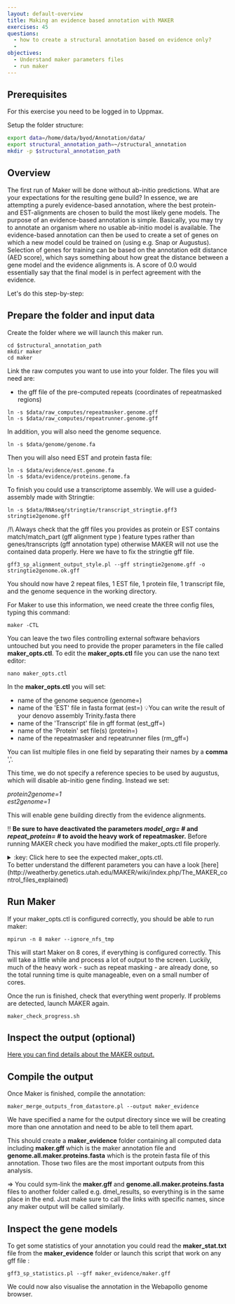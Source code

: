 ```yaml
---
layout: default-overview
title: Making an evidence based annotation with MAKER
exercises: 45
questions:
  - how to create a structural annotation based on evidence only?
  -
objectives:
  - Understand maker parameters files
  - run maker
---
```



## Prerequisites

For this exercise you need to be logged in to Uppmax.

Setup the folder structure:

```bash
export data=/home/data/byod/Annotation/data/
export structural_annotation_path=~/structural_annotation
mkdir -p $structural_annotation_path
```

## Overview

The first run of Maker will be done without ab-initio predictions. What are your expectations for the resulting gene build? In essence, we are attempting a purely evidence-based annotation, where the best protein- and EST-alignments are chosen to build the most likely gene models. The purpose of an evidence-based annotation is simple. Basically, you may try to annotate an organism where no usable ab-initio model is available. The evidence-based annotation can then be used to create a set of genes on which a new model could be trained on (using e.g. Snap or Augustus). Selection of genes for training can be based on the annotation edit distance (AED score), which says something about how great the distance between a gene model and the evidence alignments is. A score of 0.0 would essentially say that the final model is in perfect agreement with the evidence.

Let's do this step-by-step:

## Prepare the folder and input data

Create the folder where we will launch this maker run.

```
cd $structural_annotation_path
mkdir maker
cd maker
```

Link the raw computes you want to use into your folder. The files you will need are:

- the gff file of the pre-computed repeats (coordinates of repeatmasked regions)

```
ln -s $data/raw_computes/repeatmasker.genome.gff
ln -s $data/raw_computes/repeatrunner.genome.gff
```

In addition, you will also need the genome sequence.
```
ln -s $data/genome/genome.fa
```
Then you will also need EST and protein fasta file:  
```
ln -s $data/evidence/est.genome.fa
ln -s $data/evidence/proteins.genome.fa
```
To finish you could use a transcriptome assembly. We will use a guided-assembly made with Stringtie:
```
ln -s $data/RNAseq/stringtie/transcript_stringtie.gff3 stringtie2genome.gff
```

/!\\ Always check that the gff files you provides as protein or EST contains match/match_part (gff alignment type ) feature types rather than genes/transcripts (gff annotation type) otherwise MAKER will not use the contained data properly. Here we have to fix the stringtie gff file.

```
gff3_sp_alignment_output_style.pl --gff stringtie2genome.gff -o stringtie2genome.ok.gff
```

You should now have 2 repeat files, 1 EST file, 1 protein file, 1 transcript file, and the genome sequence in the working directory.

For Maker to use this information, we need create the three config files, typing this command:
```
maker -CTL
```

You can leave the two files controlling external software behaviors untouched but you need to provide the proper parameters in the file called **maker_opts.ctl**.
To edit the **maker_opts.ctl** file you can use the nano text editor:  
```
nano maker_opts.ctl
```

In the **maker_opts.ctl** you will set:

- name of the genome sequence (genome=)  
- name of the 'EST' file in fasta format  (est=) :bulb:You can write the result of your denovo assembly Trinity.fasta there  
- name of the 'Transcript' file in gff format (est_gff=)  
- name of the 'Protein' set file(s) (protein=)  
- name of the repeatmasker and repeatrunner files (rm_gff=)  

You can list multiple files in one field by separating their names by a **comma** ','.

This time, we do not specify a reference species to be used by augustus, which will disable ab-initio gene finding. Instead we set:

  <i>protein2genome=1</i>  
  <i>est2genome=1</i>

This will enable gene building directly from the evidence alignments.

:bangbang: **Be sure to have deactivated the parameters _model\_org= #_ and _repeat\_protein= #_ to avoid the heavy work of repeatmasker.**
Before running MAKER check you have modified the maker_opts.ctl file properly.
<details>
<summary>:key: Click here to see the expected maker_opts.ctl.</summary>
{% highlight bash %}
#-----Genome (these are always required)
{{ '<span style="color:blue">genome.fa</span>' | escape }}
genome=<span style="color:blue">genome.fa</span> #genome sequence (fasta file or fasta embeded in GFF3 file)  
organism_type=<strong>eukaryotic</strong> #eukaryotic or prokaryotic. Default is eukaryotic

...

#-----EST Evidence (for best results provide a file for at least one)  
est=est.genome.fa,Trinity.fasta #set of ESTs or assembled mRNA-seq in fasta format  
altest= #EST/cDNA sequence file in fasta format from an alternate organism  
est_gff=stringtie2genome.ok.gff #aligned ESTs or mRNA-seq from an external GFF3 file  
altest_gff= #aligned ESTs from a closly relate species in GFF3 format

...

#-----Protein Homology Evidence (for best results provide a file for at least one)  
protein=proteins.genome.fa #protein sequence file in fasta format (i.e. from mutiple oransisms)  
protein_gff= #aligned protein homology evidence from an external GFF3 file

...

#-----Repeat Masking (leave values blank to skip repeat masking)<br/>
model_org= #select a model organism for RepBase masking in RepeatMasker  
rmlib= #provide an organism specific repeat library in fasta format for RepeatMasker   
repeat_protein= #provide a fasta file of transposable element proteins for RepeatRunner  
rm_gff=repeatmasker.genome.gff,repeatrunner.genome.gff #pre-identified repeat elements from an external GFF3 file  
prok_rm=0 #forces MAKER to repeatmask prokaryotes (no reason to change this), 1 = yes, 0 = no  
softmask=1 #use soft-masking rather than hard-masking in BLAST (i.e. seg and dust filtering)

...

#-----Gene Prediction  
snaphmm= #SNAP HMM file  
gmhmm= #GeneMark HMM file  
augustus_species= #Augustus gene prediction species model  
fgenesh_par_file= #FGENESH parameter file  
pred_gff= #ab-initio predictions from an external GFF3 file  
model_gff= #annotated gene models from an external GFF3 file (annotation pass-through)  
est2genome=1 #infer gene predictions directly from ESTs, 1 = yes, 0 = no  
protein2genome=1 #infer predictions from protein homology, 1 = yes, 0 = no  
trna=0 #find tRNAs with tRNAscan, 1 = yes, 0 = no  
snoscan_rrna= #rRNA file to have Snoscan find snoRNAs  
unmask=0 #also run ab-initio prediction programs on unmasked sequence, 1 = yes, 0 = no

...
{% endhighlight %}
</details>  
To better understand the different parameters you can have a look [here](http://weatherby.genetics.utah.edu/MAKER/wiki/index.php/The_MAKER_control_files_explained)

## Run Maker

If your maker\_opts.ctl is configured correctly, you should be able to run maker:
```
mpirun -n 8 maker --ignore_nfs_tmp
```
This will start Maker on 8 cores, if everything is configured correctly.
This will take a little while and process a lot of output to the screen. Luckily, much of the heavy work - such as repeat masking - are already done, so the total running time is quite manageable, even on a small number of cores.

Once the run is finished, check that everything went properly. If problems are detected, launch MAKER again.
```
maker_check_progress.sh
```

## Inspect the output (optional)

[Here you can find details about the MAKER output.](maker_output_details.md)

## Compile the output

Once Maker is finished, compile the annotation:
```
maker_merge_outputs_from_datastore.pl --output maker_evidence
```
We have specified a name for the output directory since we will be creating more than one annotation and need to be able to tell them apart.  

This should create a **maker\_evidence** folder containing all computed data including **maker.gff** which is the maker annotation file and **genome.all.maker.proteins.fasta** which is the protein fasta file of this annotation. Those two files are the most important outputs from this analysis.

=> You could sym-link the **maker.gff** and **genome.all.maker.proteins.fasta** files to another folder called e.g. dmel\_results, so everything is in the same place in the end. Just make sure to call the links with specific names, since any maker output will be called similarly.


## Inspect the gene models

To get some statistics of your annotation you could read the **maker_stat.txt** file from the **maker\_evidence** folder or launch this script that work on any gff file :
```
gff3_sp_statistics.pl --gff maker_evidence/maker.gff
```

We could now also visualise the annotation in the Webapollo genome browser.
